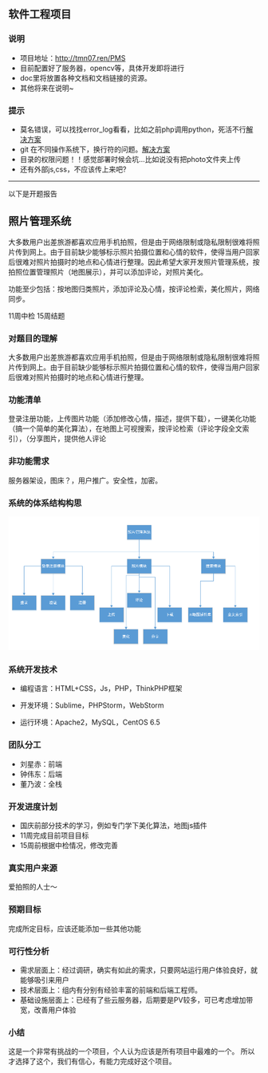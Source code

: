 ## 软件工程项目

### 说明
- 项目地址：http://tmn07.ren/PMS
- 目前配置好了服务器，opencv等，具体开发即将进行
- doc里将放置各种文档和文档链接的资源。
- 其他将来在说明~

### 提示
- 莫名错误，可以找找error_log看看，比如之前php调用python，死活不行[解决方案]()
- git 在不同操作系统下，换行符的问题。[解决方案](./doc/git-crlf.md)
- 目录的权限问题！！感觉部署时候会坑...比如说没有把photo文件夹上传
- 还有外部js,css，不应该传上来吧?

*****
以下是开题报告
## 照片管理系统

大多数用户出差旅游都喜欢应用手机拍照，但是由于网络限制或隐私限制很难将照片传到网上。由于目前缺少能够标示照片拍摄位置和心情的软件，使得当用户回家后很难对照片拍摄时的地点和心情进行整理。因此希望大家开发照片管理系统，按拍照位置管理照片（地图展示），并可以添加评论，对照片美化。

功能至少包括：按地图归类照片，添加评论及心情，按评论检索，美化照片，网络同步。

11周中检
15周结题

### 对题目的理解

大多数用户出差旅游都喜欢应用手机拍照，但是由于网络限制或隐私限制很难将照片传到网上。由于目前缺少能够标示照片拍摄位置和心情的软件，使得当用户回家后很难对照片拍摄时的地点和心情进行整理。

### 功能清单

登录注册功能，上传图片功能（添加修改心情，描述，提供下载），一键美化功能（搞一个简单的美化算法），在地图上可视搜索，按评论检索（评论字段全文索引），（分享图片，提供他人评论

### 非功能需求

服务器架设，图床？，用户推广。安全性，加密。
### 系统的体系结构构思

 ![j1](./doc/img/j1.png)

### 系统开发技术

- 编程语言：HTML+CSS，Js，PHP，ThinkPHP框架


- 开发环境：Sublime，PHPStorm，WebStorm


- 运行环境：Apache2，MySQL，CentOS 6.5

### 团队分工

- 刘星赤：前端
- 钟伟东：后端
- 董乃波：全栈


### 开发进度计划
- 国庆前部分技术的学习，例如专门学下美化算法，地图js插件
- 11周完成目前项目目标
- 15周前根据中检情况，修改完善

### 真实用户来源

爱拍照的人士～

### 预期目标
完成所定目标，应该还能添加一些其他功能

### 可行性分析
- 需求层面上：经过调研，确实有如此的需求，只要网站运行用户体验良好，就能够吸引来用户
- 技术层面上：组内有分别有经验丰富的前端和后端工程师。
- 基础设施层面上：已经有了些云服务器，后期要是PV较多，可已考虑增加带宽，改善用户体验


### 小结
这是一个非常有挑战的一个项目，个人认为应该是所有项目中最难的一个。
所以才选择了这个，我们有信心，有能力完成好这个项目。
